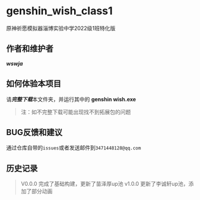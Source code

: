# genshin_wish_class1
原神祈愿模拟器淄博实验中学2022级1班特化版
## 作者和维护者
***wswja***
## 如何体验本项目
请***完整下载***本文件夹，并运行其中的 **genshin wish.exe**
>注：如不完整下载可能出现找不到拓展包的问题
## BUG反馈和建议
通过仓库自带的`issues`或者发送邮件到`3471448128@qq.com`
## 历史记录
>V0.0.0 完成了基础构建，更新了苗泽厚up池
>v1.0.0 更新了李诚轩up池，添加了部分动画
